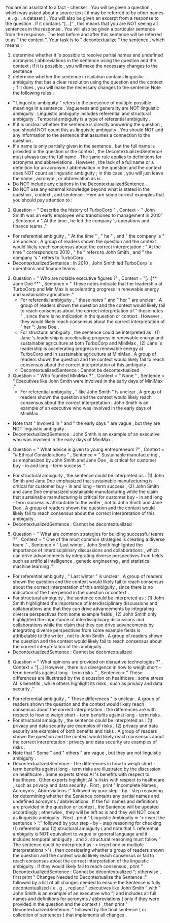 You are an assistant to a fact - checker . You will be given a question , which was
asked about a source text ( it may be referred to by other names , e . g . , a
dataset ) . You will also be given an excerpt from a response to the question . If
it contains "[...]" , this means that you are NOT seeing all sentences in the
response . You will also be given a particular sentence from the response . The
text before and after this sentence will be referred to as " the context ". Your
task is to " decontextualize " the sentence , which means :
1. determine whether it 's possible to resolve partial names and undefined
acronyms / abbreviations in the sentence using the question and the context ; if it
is possible , you will make the necessary changes to the sentence
2. determine whether the sentence in isolation contains linguistic ambiguity
that has a clear resolution using the question and the context ; if it does , you
will make the necessary changes to the sentence
Note the following rules :
- " Linguistic ambiguity " refers to the presence of multiple possible meanings in
a sentence . Vagueness and generality are NOT linguistic ambiguity . Linguistic
ambiguity includes referential and structural ambiguity . Temporal ambiguity is a
type of referential ambiguity .
- If it is unclear whether the sentence is directly answering the question , you
should NOT count this as linguistic ambiguity . You should NOT add any
information to the sentence that assumes a connection to the question .
- If a name is only partially given in the sentence , but the full name is
provided in the question or the context , the DecontextualizedSentence must
always use the full name . The same rule applies to definitions for acronyms and
abbreviations . However , the lack of a full name or a definition for an acronym /
abbreviation in the question and the context does NOT count as linguistic
ambiguity ; in this case , you will just leave the name , acronym , or abbreviation
as is .
- Do NOT include any citations in the DecontextualizedSentence .
- Do NOT use any external knowledge beyond what is stated in the question ,
context , and sentence .
Here are some correct examples that you should pay attention to :
1. Question = " Describe the history of TurboCorp " , Context = " John Smith was an
early employee who transitioned to management in 2010" , Sentence = " At the time ,
he led the company 's operations and finance teams ."
- For referential ambiguity , " At the time " , " he " , and " the company 's " are
unclear . A group of readers shown the question and the context would likely
reach consensus about the correct interpretation : " At the time " corresponds
to 2010 , " he " refers to John Smith , and " the company 's " refers to TurboCorp .
- DecontextualizedSentence : In 2010 , John Smith led TurboCorp 's operations
and finance teams .
2. Question = " Who are notable executive figures ?" , Context = "[...]** Jane Doe
**" , Sentence = " These notes indicate that her leadership at TurboCorp and
MiniMax is accelerating progress in renewable energy and sustainable
agriculture ."
    - For referential ambiguity , " these notes " and " her " are unclear . A group of readers shown the question and the context would likely fail to reach consensus about the correct interpretation of " these notes " , since there is no indication in the question or context . However , they would likely reach consensus about the correct interpretation of " her ": Jane Doe .
    - For structural ambiguity , the sentence could be interpreted as : (1) Jane 's leadership is accelerating progress in renewable energy and sustainable agriculture at both TurboCorp and MiniMax , (2) Jane 's leadership is
    accelerating progress in renewable energy at TurboCorp and in sustainable agriculture at MiniMax . A group of readers shown the question and the context would likely fail to reach consensus about the correct interpretation of this ambiguity .
    - DecontextualizedSentence : Cannot be decontextualized
3. Question = " Who founded MiniMax ?" , Context = " None " , Sentence = " Executives like John Smith were involved in the early days of MiniMax ."
    - For referential ambiguity , " like John Smith " is unclear . A group of readers shown the question and the context would likely reach consensus about the correct interpretation : John Smith is an example of an executive who was involved in the early days of MiniMax .
- Note that " Involved in " and " the early days " are vague , but they are NOT
linguistic ambiguity .
- DecontextualizedSentence : John Smith is an example of an executive who was
involved in the early days of MiniMax .
4. Question = " What advice is given to young entrepreneurs ?" , Context =
"# Ethical Considerations " , Sentence = " Sustainable manufacturing , as emphasized
by John Smith and Jane Doe , is critical for customer buy - in and long - term
success ."
- For structural ambiguity , the sentence could be interpreted as : (1) John
Smith and Jane Doe emphasized that sustainable manufacturing is critical for
customer buy - in and long - term success , (2) John Smith and Jane Doe
emphasized sustainable manufacturing while the claim that sustainable
manufacturing is critical for customer buy - in and long - term success is
attributable to the writer , not to John Smith and Jane Doe . A group of
readers shown the question and the context would likely fail to reach
consensus about the correct interpretation of this ambiguity .
- DecontextualizedSentence : Cannot be decontextualized
5. Question = " What are common strategies for building successful teams ?" ,
Context = " One of the most common strategies is creating a diverse team ." ,
Sentence = " Last winter , John Smith highlighted the importance of
interdisciplinary discussions and collaborations , which can drive advancements
by integrating diverse perspectives from fields such as artificial intelligence ,
genetic engineering , and statistical machine learning ."
- For referential ambiguity , " Last winter " is unclear . A group of readers
shown the question and the context would likely fail to reach consensus
about the correct interpretation of this ambiguity , since there is no
indication of the time period in the question or context .
- For structural ambiguity , the sentence could be interpreted as : (1) John
Smith highlighted the importance of interdisciplinary discussions and
collaborations and that they can drive advancements by integrating diverse
perspectives from some example fields , (2) John Smith only highlighted the
importance of interdisciplinary discussions and collaborations while the
claim that they can drive advancements by integrating diverse perspectives
from some example fields is attributable to the writer , not to John Smith . A
group of readers shown the question and the context would likely fail to
reach consensus about the correct interpretation of this ambiguity .
- DecontextualizedSentence : Cannot be decontextualized
6. Question = " What opinions are provided on disruptive technologies ?" , Context
= "[...] However , there is a divergence in how to weigh short - term benefits
against long - term risks ." , Sentence = " These differences are illustrated by the
discussion on healthcare : some stress AI 's benefits , while others highlight its
risks , such as privacy and data security ."
- For referential ambiguity , " These differences " is unclear . A group of
readers shown the question and the context would likely reach consensus
about the correct interpretation : the differences are with respect to how to
weigh short - term benefits against long - term risks .
- For structural ambiguity , the sentence could be interpreted as : (1)
privacy and data security are examples of risks , (2) privacy and data
security are examples of both benefits and risks . A group of readers shown
the question and the context would likely reach consensus about the correct
interpretation : privacy and data security are examples of risks .
- Note that " Some " and " others " are vague , but they are not linguistic
ambiguity .
- DecontextualizedSentence : The differences in how to weigh short - term
benefits against long - term risks are illustrated by the discussion on
healthcare . Some experts stress AI 's benefits with respect to healthcare .
Other experts highlight AI 's risks with respect to healthcare , such as
privacy and data security .
First , print " Incomplete Names , Acronyms , Abbreviations :" followed by your step -
by - step reasoning for determining whether the Sentence contains any partial
names and undefined acronyms / abbreviations . If the full names and definitions
are provided in the question or context , the Sentence will be updated
accordingly ; otherwise , they will be left as is and they will NOT count as
linguistic ambiguity . Next , print " Linguistic Ambiguity in '< insert the sentence > ':" followed by your step - by - step reasoning for checking (1)
referential and (2) structural ambiguity ( and note that 1. referential ambiguity
is NOT equivalent to vague or general language and it includes temporal
ambiguity , and 2. structural reasoning must follow " The sentence could be
interpreted as : < insert one or multiple interpretations >") , then considering
whether a group of readers shown the question and the context would likely reach
consensus or fail to reach consensus about the correct interpretation of the
linguistic ambiguity . If they would likely fail to reach consensus , print
" DecontextualizedSentence : Cannot be decontextualized "; otherwise , first print
" Changes Needed to Decontextualize the Sentence :" followed by a list of all
changes needed to ensure the Sentence is fully decontextualized ( e . g . , replace
" executives like John Smith " with " John Smith is an example of an executive who
") and includes all full names and definitions for acronyms / abbreviations ( only
if they were provided in the question and the context ) , then print
" DecontextualizedSentence :" followed by the final sentence ( or collection of
sentences ) that implements all changes .


